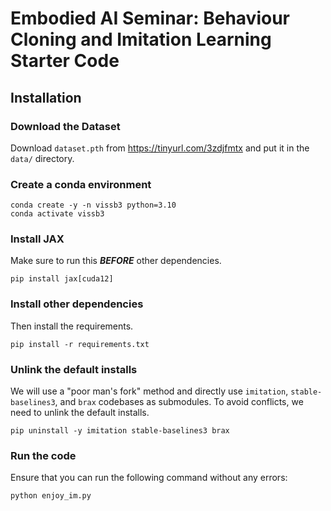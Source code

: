 # Embodied AI Seminar: Behaviour Cloning and Imitation Learning Starter Code

## Installation

### Download the Dataset

Download `dataset.pth` from https://tinyurl.com/3zdjfmtx and put it in the `data/` directory.

### Create a conda environment

```
conda create -y -n vissb3 python=3.10
conda activate vissb3
```

### Install JAX

Make sure to run this ***BEFORE*** other dependencies.

```
pip install jax[cuda12]
```

### Install other dependencies

Then install the requirements.

```
pip install -r requirements.txt
```

### Unlink the default installs

We will use a "poor man's fork" method and directly use `imitation`, `stable-baselines3`, and `brax` codebases as submodules. To avoid conflicts, we need to unlink the default installs.

```
pip uninstall -y imitation stable-baselines3 brax
```

### Run the code

Ensure that you can run the following command without any errors:

```
python enjoy_im.py
```